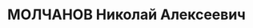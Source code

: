 ---
title: МОЛЧАНОВ Николай Алексеевич
description: 'Род. в 1898, г. Таганрог, русский, обр.: высшее, б/п. Проживал: Новоселицкий
  р-н, с. Новоселицкое. Ветврач

  Арестован 22.07.1937. Приговор: ВМН. Расстрелян'
---